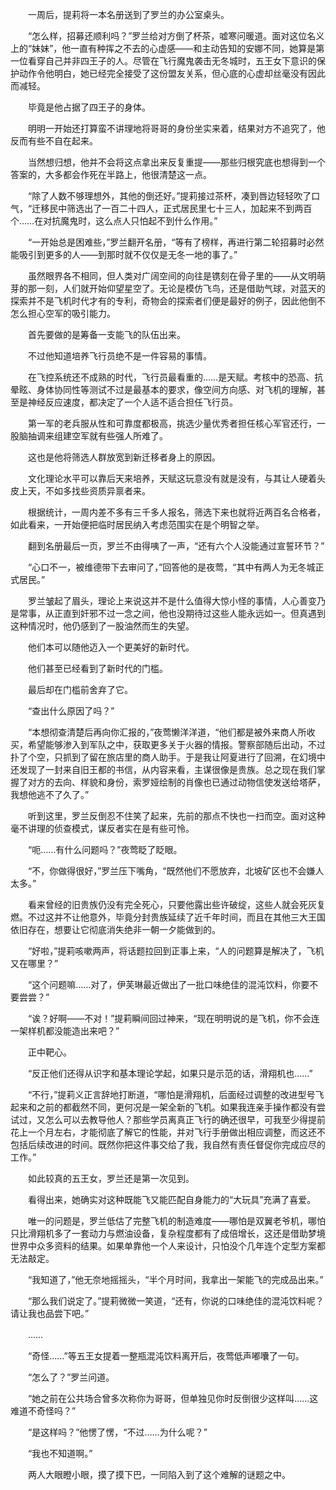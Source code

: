 　　一周后，提莉将一本名册送到了罗兰的办公室桌头。

　　“怎么样，招募还顺利吗？”罗兰给对方倒了杯茶，嘘寒问暖道。面对这位名义上的“妹妹”，他一直有种挥之不去的心虚感——和主动告知的安娜不同，她算是第一位看穿自己并非四王子的人。尽管在飞行魔鬼袭击无冬城时，五王女下意识的保护动作令他明白，她已经完全接受了这份盟友关系，但心底的心虚却丝毫没有因此而减轻。

　　毕竟是他占据了四王子的身体。

　　明明一开始还打算蛮不讲理地将哥哥的身份坐实来着，结果对方不追究了，他反而有些不自在起来。

　　当然想归想，他并不会将这点拿出来反复重提——那些归根究底也想得到一个答案的，大多都会作死在半路上，他很清楚这一点。

　　“除了人数不够理想外，其他的倒还好。”提莉接过茶杯，凑到唇边轻轻吹了口气，“迁移民中筛选出了一百二十四人，正式居民里七十三人，加起来不到两百个……在对抗魔鬼时，这么点人只怕起不到什么作用。”

　　“一开始总是困难些，”罗兰翻开名册，“等有了榜样，再进行第二轮招募时必然能吸引到更多的人——到那时就不仅仅是无冬一地的事了。”

　　虽然眼界各不相同，但人类对广阔空间的向往是镌刻在骨子里的——从文明萌芽的那一刻，人们就开始仰望星空了。无论是模仿飞鸟，还是借助气球，对蓝天的探索并不是飞机时代才有的专利，奇物会的探索者们便是最好的例子，因此他倒不怎么担心空军的吸引能力。

　　首先要做的是筹备一支能飞的队伍出来。

　　不过他知道培养飞行员绝不是一件容易的事情。

　　在飞控系统还不成熟的时代，飞行员最看重的……是天赋。考核中的恐高、抗晕眩、身体协同性等测试不过是最基本的要求，像空间方向感、对飞机的理解，甚至是神经反应速度，都决定了一个人适不适合担任飞行员。

　　第一军的老兵服从性和可靠度都极高，挑选少量优秀者担任核心军官还行，一股脑抽调来组建空军就有些强人所难了。

　　这也是他将筛选人群放宽到新迁移者身上的原因。

　　文化理论水平可以靠后天来培养，天赋这玩意没有就是没有，与其让人硬着头皮上天，不如多找些资质异禀者来。

　　根据统计，一周内差不多有三千多人报名，筛选下来也就将近两百名合格者，如此看来，一开始便把临时居民纳入考虑范围实在是个明智之举。

　　翻到名册最后一页，罗兰不由得咦了一声，“还有六个人没能通过宣誓环节？”

　　“心口不一，被维德带下去审问了，”回答他的是夜莺，“其中有两人为无冬城正式居民。”

　　罗兰皱起了眉头，理论上来说这并不是什么值得大惊小怪的事情，人心善变乃是常事，从正直到奸邪不过一念之间，他也没期待过这些人能永远如一。但真遇到这种情况时，他仍感到了一股油然而生的失望。

　　他们本可以随他迈入一个更美好的新时代。

　　他们甚至已经看到了新时代的门槛。

　　最后却在门槛前舍弃了它。

　　“查出什么原因了吗？”

　　“本想彻查清楚后再向你汇报的，”夜莺懒洋洋道，“他们都是被外来商人所收买，希望能够渗入到军队之中，获取更多关于火器的情报。警察部随后出动，不过扑了个空，只抓到了留在旅店里的商人助手。于是我让阿夏进行了回溯，在幻境中还发现了一封来自旧王都的书信，从内容来看，主谋很像是贵族。总之现在我们掌握了对方的去向、样貌和身份，索罗娅绘制的肖像也已通过动物信使发送给塔萨，我想他逃不了久了。”

　　听到这里，罗兰反倒忍不住笑了起来，先前的那点不快也一扫而空。面对这种毫不讲理的侦查模式，谋反者实在是有些可怜。

　　“呃……有什么问题吗？”夜莺眨了眨眼。

　　“不，你做得很好，”罗兰压下嘴角，“既然他们不愿放弃，北坡矿区也不会嫌人太多。”

　　看来曾经的旧贵族仍没有完全死心，只要他露出些许破绽，这些人就会死灰复燃。不过这并不让他意外，毕竟分封贵族延续了近千年时间，而且在其他三大王国依旧存在，想要让它彻底消失绝非一朝一夕能做到的。

　　“好啦，”提莉咳嗽两声，将话题拉回到正事上来，“人的问题算是解决了，飞机又在哪里？”

　　“这个问题嘛……对了，伊芙琳最近做出了一批口味绝佳的混沌饮料，你要不要尝尝？”

　　“诶？好啊——不对！”提莉瞬间回过神来，“现在明明说的是飞机，你不会连一架样机都没能造出来吧？”

　　正中靶心。

　　“反正他们还得从识字和基本理论学起，如果只是示范的话，滑翔机也……”

　　“不行，”提莉义正言辞地打断道，“哪怕是滑翔机，后面经过调整的改进型号飞起来和之前的都截然不同，更何况是一架全新的飞机。如果我连亲手操作都没有尝试过，又怎么可以去教导他人？那些学员离真正飞行的确还很早，可我至少得提前花上一个月左右，才能彻底了解它的性能，并对飞行手册做出相应调整，而这还不包括后续改进的时间。既然你把这件事交给了我，我自然有责任督促你完成应尽的工作。”

　　如此较真的五王女，罗兰还是第一次见到。

　　看得出来，她确实对这种既能飞又能匹配自身能力的“大玩具”充满了喜爱。

　　唯一的问题是，罗兰低估了完整飞机的制造难度——哪怕是双翼老爷机，哪怕只比滑翔机多了一套动力与燃油设备，复杂程度都有了成倍增长，这还是借助梦境世界中众多资料的结果。如果单靠他一个人来设计，只怕没个几年连个定型方案都无法敲定。

　　“我知道了，”他无奈地摇摇头，“半个月时间，我拿出一架能飞的完成品出来。”

　　“那么我们说定了。”提莉微微一笑道，“还有，你说的口味绝佳的混沌饮料呢？请让我也品尝下吧。”

　　……

　　“奇怪……”等五王女提着一整瓶混沌饮料离开后，夜莺低声嘟囔了一句。

　　“怎么了？”罗兰问道。

　　“她之前在公共场合曾多次称你为哥哥，但单独见你时反倒很少这样叫……这难道不奇怪吗？”

　　“是这样吗？”他愣了愣，“不过……为什么呢？”

　　“我也不知道啊。”

　　两人大眼瞪小眼，摸了摸下巴，一同陷入到了这个难解的谜题之中。

